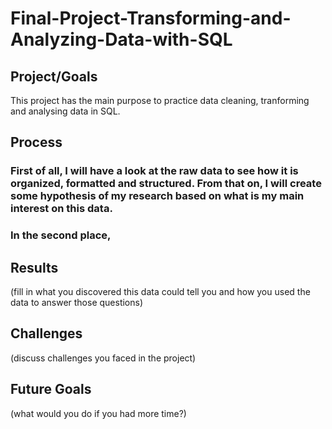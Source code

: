 # Final-Project-Transforming-and-Analyzing-Data-with-SQL

## Project/Goals
This project has the main purpose to practice data cleaning, tranforming and analysing data in SQL. 

## Process
### First of all, I will have a look at the raw data to see how it is organized, formatted and structured. From that on, I will create some hypothesis of my research based on what is my main interest on this data.
### In the second place, 

## Results
(fill in what you discovered this data could tell you and how you used the data to answer those questions)

## Challenges 
(discuss challenges you faced in the project)

## Future Goals
(what would you do if you had more time?)

